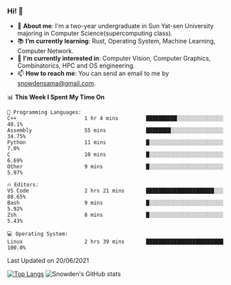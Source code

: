 ### Hi! 👋

+ :school: **About me**: I'm a two-year undergraduate in Sun Yat-sen University majoring in Computer Science(supercomputing class).
+ :books: **I’m currently learning**: Rust, Operating System, Machine Learning, Computer Network.
+ :lollipop: **I'm currently interested in**: Computer Vision, Computer Graphics, Combinatorics, HPC and OS engineering.
+ 📫 **How to reach me**: You can send an email to me by snowdensama@gmail.com.

<!--START_SECTION:waka-->
📊 **This Week I Spent My Time On** 

```text
💬 Programming Languages: 
C++                      1 hr 4 mins         ██████████░░░░░░░░░░░░░░░   40.1% 
Assembly                 55 mins             ████████░░░░░░░░░░░░░░░░░   34.75% 
Python                   11 mins             █░░░░░░░░░░░░░░░░░░░░░░░░   7.0% 
C                        10 mins             █░░░░░░░░░░░░░░░░░░░░░░░░   6.69% 
Other                    9 mins              █░░░░░░░░░░░░░░░░░░░░░░░░   5.97%

🔥 Editors: 
VS Code                  2 hrs 21 mins       ██████████████████████░░░   88.65% 
Bash                     9 mins              █░░░░░░░░░░░░░░░░░░░░░░░░   5.92% 
Zsh                      8 mins              █░░░░░░░░░░░░░░░░░░░░░░░░   5.43%

💻 Operating System: 
Linux                    2 hrs 39 mins       █████████████████████████   100.0%

```


 Last Updated on 20/06/2021
<!--END_SECTION:waka-->


[![Top Langs](https://github-readme-stats.vercel.app/api/top-langs/?username=lixk28&langs_count=8&layout=compact&hide_border=true)](https://github.com/lixk28/github-readme-stats)
![Snowden's GitHub stats](https://github-readme-stats.vercel.app/api?username=lixk28&show_icons=true&hide_border=true&count_private=true)



<!--
**lixk28/lixk28** is a ✨ _special_ ✨ repository because its `README.md` (this file) appears on your GitHub profile.

Here are some ideas to get you started:

- 🔭 I’m currently working on ...
- 🌱 I’m currently learning ...
- 👯 I’m looking to collaborate on ...
- 🤔 I’m looking for help with ...
- 💬 Ask me about ...
- 📫 How to reach me: ...
- 😄 Pronouns: ...
- ⚡ Fun fact: ...
  -->
